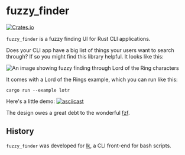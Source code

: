 # fuzzy_finder

[![Crates.io](https://img.shields.io/crates/v/fuzzy_finder.svg)](https://crates.io/crates/fuzzy_finder)

`fuzzy_finder` is a fuzzy finding UI for Rust CLI applications. 

Does your CLI app have a big list of things your users want to search through? If so you might find this library helpful. It looks like this:

![An image showing fuzzy finding through Lord of the Ring characters](examples/example_01.png)

It comes with a Lord of the Rings example, which you can run like this:
```
cargo run --example lotr
```

Here's a little demo:
[![asciicast](https://asciinema.org/a/kXov19ul80aSRmMLgWrleHkL9.png)](https://asciinema.org/a/kXov19ul80aSRmMLgWrleHkL9)

The design owes a great debt to the wonderful [fzf](https://github.com/junegunn/fzf).

## History

`fuzzy_finder` was developed for [lk](https://github.com/jamescoleuk/lk), a CLI front-end for bash scripts.